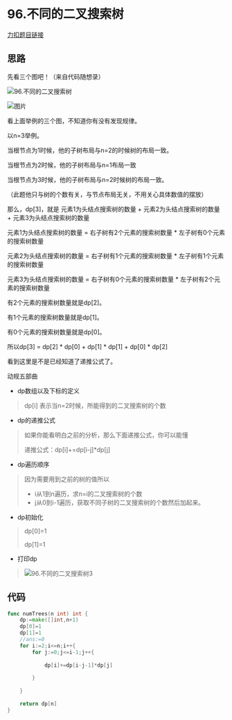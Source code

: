 # 96.不同的二叉搜索树

[力扣题目链接](https://leetcode-cn.com/problems/unique-binary-search-trees/)

## 思路

先看三个图吧！（来自代码随想录）

![96.不同的二叉搜索树](https://cdn.jsdelivr.net/gh/baici1/image-host/newimg/20210929150616.png)

![图片](https://img-blog.csdnimg.cn/20210107093129889.png)

看上面举例的三个图，不知道你有没有发现规律。

以n=3举例。

当根节点为1时候，他的子树布局与n=2的时候树的布局一致。

当根节点为2时候，他的子树布局与n=1布局一致

当根节点为3时候，他的子树布局与n=2时候树的布局一致。

（此题他只与树的个数有关，与节点布局无关，不用关心具体数值的摆放）

那么，dp[3]，就是 元素1为头结点搜索树的数量 + 元素2为头结点搜索树的数量 + 元素3为头结点搜索树的数量

元素1为头结点搜索树的数量 = 右子树有2个元素的搜索树数量 * 左子树有0个元素的搜索树数量

元素2为头结点搜索树的数量 = 右子树有1个元素的搜索树数量 * 左子树有1个元素的搜索树数量

元素3为头结点搜索树的数量 = 右子树有0个元素的搜索树数量 * 左子树有2个元素的搜索树数量

有2个元素的搜索树数量就是dp[2]。

有1个元素的搜索树数量就是dp[1]。

有0个元素的搜索树数量就是dp[0]。

所以dp[3] = dp[2] * dp[0] + dp[1] * dp[1] + dp[0] * dp[2]

看到这里是不是已经知道了递推公式了。

动规五部曲

* dp数组以及下标的定义

> dp[i] 表示当n=2时候，所能得到的二叉搜索树的个数

* dp的递推公式

> 如果你能看明白之前的分析，那么下面递推公式，你可以能懂
>
> 递推公式：dp[i]+=dp[i-j]*dp[j]

* dp遍历顺序

> 因为需要用到之前的树的值所以
>
> * i从1到n遍历，求n=i的二叉搜索树的个数
> * j从0到i-1遍历，获取不同子树的二叉搜索树的个数然后加起来。

* dp初始化

> dp[0]=1
>
> dp[1]=1

* 打印dp

> ![96.不同的二叉搜索树3](https://cdn.jsdelivr.net/gh/baici1/image-host/newimg/20210929152038.png)

## 代码

```go
func numTrees(n int) int {
    dp:=make([]int,n+1)
    dp[0]=1
    dp[1]=1
    //ans:=0
    for i:=2;i<=n;i++{
        for j:=0;j<=i-1;j++{
               
            dp[i]+=dp[i-j-1]*dp[j]
           
        }
        
    }
    
    return dp[n]
}
```

